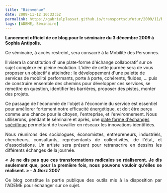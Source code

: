 ```yaml
---
title: "Bienvenue"
date: 2009-11-12 10:33:52
permalink: https://gabrielplassat.github.io/transportsdufutur/2009/11/bienvenue.html
tags: [ADEME, Séminaire]
---
```


<p><strong>Lancement officiel de ce blog pour le séminaire du 3 décembre 2009 à Sophia Antipolis.</strong></p> <p>Ce séminaire, à accès restreint, sera consacré à la Mobilité des Personnes. </p> <p>Il visera la constitution d' une plate-forme d'échange collaboratif sur ce sujet complexe en pleine évolution. L'idée de cette journée sera de vous proposer un objectif à atteindre : le développement d'une palette de services de mobilité performants, porte à porte, cohérents, fluides, ... puis de construire ensemble des chemins pour développer ces services, se remettre en question, identifier les barrières, proposer des pistes, monter des projets. </p> <p>Ce passage de l'économie de l'objet à l'économie du service est essentiel pour améliorer fortement notre efficacité énergétique, et doit être perçu comme une chance pour le citoyen, l'entreprise, et l'environnement. Nous utiliserons, pendant le séminaire et après, une <a href="http://transportsdufutur.ademe.fr" title="plate forme">plate forme d'échanges spécifique</a> permettant de travailler en réseaux les innovations identifiées. </p> <p style="text-align: justify">Nous réunirons des sociologues, économistes, entrepreneurs, industriels, chercheurs, consultants, représentants de collectivités, de l'état, et d'associations. Un artiste sera présent pour retranscrire en dessins les différents échanges de la journée. </p> <p style="text-align: justify"><strong>« Je ne dis pas que ces transformations radicales se réaliseront. Je dis seulement que, pour la première fois, nous pouvons vouloir qu’elles se réalisent. » - A.Gorz 2007</strong> <br /></p> <p style="text-align: justify">Ce blog constitue la partie publique des outils mis à la disposition par l'ADEME pour échanger sur ce sujet.</p>

